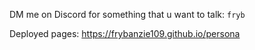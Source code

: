 DM me on Discord for something that u want to talk: ```fryb```

Deployed pages: https://frybanzie109.github.io/persona
